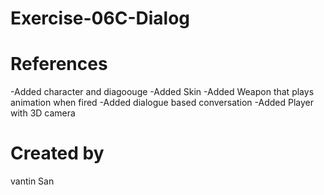 # Exercise-06C-Dialog

# References
-Added character and diagoouge
-Added Skin
-Added Weapon that plays animation when fired
-Added dialogue based conversation
-Added Player with 3D camera

# Created by 
vantin San
